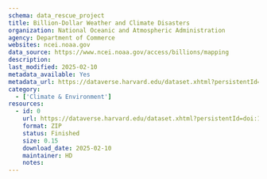 ```yaml
---
schema: data_rescue_project 
title: Billion-Dollar Weather and Climate Disasters
organization: National Oceanic and Atmospheric Administration
agency: Department of Commerce
websites: ncei.noaa.gov
data_source: https://www.ncei.noaa.gov/access/billions/mapping
description: 
last_modified: 2025-02-10
metadata_available: Yes
metadata_url: https://dataverse.harvard.edu/dataset.xhtml?persistentId=doi:10.7910/DVN/WFMZWP&version=DRAFT
category:
  - ['Climate & Environment'] 
resources:
  - id: 0
    url: https://dataverse.harvard.edu/dataset.xhtml?persistentId=doi:10.7910/DVN/WFMZWP&version
    format: ZIP
    status: Finished
    size: 0.15
    download_date: 2025-02-10
    maintainer: HD
    notes: 
---
```

